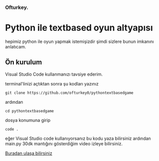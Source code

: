 ### Ofturkey.

# Python ile textbased oyun altyapısı

hepimiz python ile oyun yapmak istemişizdir şimdi sizlere bunun imkanını anlatıcam.

## Ön kurulum
Visual Studio Code kullanmanızı tavsiye ederim.

terminal'linizi açtıktan sonra şu kodları yazınız


    git clone https://github.com/ofturkey0/pythontextbasedgame
    
ardından

    cd pythontextbasedgame
dosya konumuna girip

    code .
eğer Visual Studio code kullanıyorsanız bu kodu yaza bilirsiniz ardından main.py 30dk mantığını gösterdiğim video izleye bilirsiniz.

[<p>Buradan ulaşa bilirsiniz</p>][alihanmedia]

[alihanmedia]: https://alihanmedia.blogspot.com/

